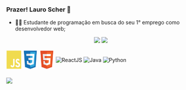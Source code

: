### Prazer! Lauro Scher 👋
- 👨‍💻 Estudante de programação em busca do seu 1° emprego como desenvolvedor web; 
<div align="center">
  <img height="180em" src="https://github-readme-stats.vercel.app/api?username=LauroScher&show_icons=true&theme=github_dark&include_all_commits=false&count_private=true"/>
  <img height="180em" src="https://github-readme-stats.vercel.app/api/top-langs/?username=LauroScher&layout=compact&langs_count=8&theme=github_dark"/>
</div>
  
  <div style="display: inline_block"><br>
  <img align="center" alt="JS" height="50" width="40" src="https://raw.githubusercontent.com/devicons/devicon/master/icons/javascript/javascript-plain.svg">
  <img align="center" alt="CSS" height="50" width="40" src="https://raw.githubusercontent.com/devicons/devicon/master/icons/css3/css3-original.svg">
  <img align="center" alt="HTML" height="50" width="40" src="https://raw.githubusercontent.com/devicons/devicon/master/icons/html5/html5-original.svg">
  <img align="center" alt="ReactJS" height="50" width="40" src="https://cdn.jsdelivr.net/gh/devicons/devicon/icons/react/react-original-wordmark.svg"/>
  <img align="center" alt="Java" height="50" width="40" src="https://cdn-icons-png.flaticon.com/512/226/226777.png"/>
  <img align="center" alt="Python" height="50" width="40" src="https://cdn.jsdelivr.net/gh/devicons/devicon/icons/python/python-original.svg"/>
  </div>
  
  ###
  
  <div>
    <a href="https://www.linkedin.com/in/lauro-scher-468975215/" target="_blank"><img src="https://img.shields.io/badge/-LinkedIn-%230077B5?style=for-the-badge&logo=linkedin&logoColor=white" target="_blank"></a>
  
  </div>
